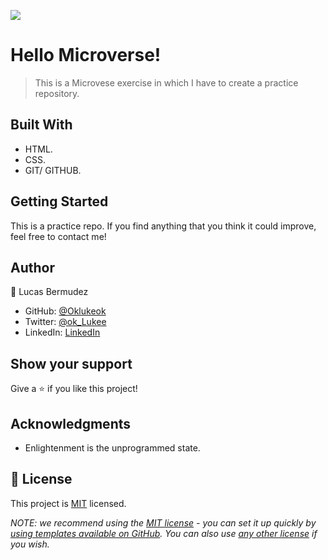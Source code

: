 ![](https://img.shields.io/badge/Microverse-blueviolet)

# Hello Microverse!

> This is a Microvese exercise in which I have to create a practice repository.


## Built With

- HTML.
- CSS.
- GIT/ GITHUB.


## Getting Started

This is a practice repo. If you find anything that you think it could improve, feel free to contact me!




## Author

👤 Lucas Bermudez

- GitHub: [@Oklukeok](https://github.com/Oklukeok)
- Twitter: [@ok_Lukee](https://twitter.com/ok_Lukee)
- LinkedIn: [LinkedIn](https://linkedin.com/in/linkedinhandle)

## Show your support

Give a ⭐️ if you like this project!

## Acknowledgments

- Enlightenment is the unprogrammed state.

## 📝 License

This project is [MIT](./LICENSE) licensed.

_NOTE: we recommend using the [MIT license](https://choosealicense.com/licenses/mit/) - you can set it up quickly by [using templates available on GitHub](https://docs.github.com/en/communities/setting-up-your-project-for-healthy-contributions/adding-a-license-to-a-repository). You can also use [any other license](https://choosealicense.com/licenses/) if you wish._
